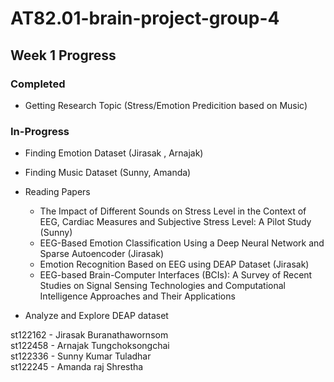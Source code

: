 # AT82.01-brain-project-group-4

## Week 1 Progress

### Completed
- Getting Research Topic (Stress/Emotion Predicition based on Music)

### In-Progress
- Finding Emotion Dataset (Jirasak , Arnajak)
- Finding Music Dataset (Sunny, Amanda)
- Reading Papers
  - The Impact of Different Sounds on Stress Level in the Context of EEG, Cardiac Measures and Subjective Stress Level: A Pilot Study (Sunny)
  - EEG-Based Emotion Classification Using a Deep Neural Network and Sparse Autoencoder (Jirasak)
  - Emotion Recognition Based on EEG using DEAP Dataset (Jirasak) 
  - EEG-based Brain-Computer Interfaces (BCIs): A Survey of Recent Studies on Signal Sensing Technologies and Computational Intelligence Approaches and Their Applications

- Analyze and Explore DEAP dataset

st122162 - Jirasak Buranathawornsom  
st122458 - Arnajak Tungchoksongchai  
st122336 - Sunny Kumar Tuladhar  
st122245 - Amanda raj Shrestha  
